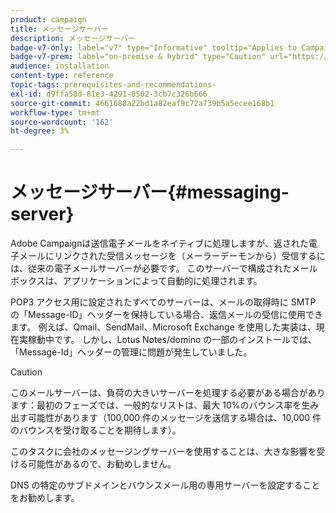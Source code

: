 ```yaml
---
product: campaign
title: メッセージサーバー
description: メッセージサーバー
badge-v7-only: label="v7" type="Informative" tooltip="Applies to Campaign Classic v7 only"
badge-v7-prem: label="on-premise & hybrid" type="Caution" url="https://experienceleague.adobe.com/docs/campaign-classic/using/installing-campaign-classic/architecture-and-hosting-models/hosting-models-lp/hosting-models.html" tooltip="Applies to on-premise and hybrid deployments only"
audience: installation
content-type: reference
topic-tags: prerequisites-and-recommendations-
exl-id: d9ffa58d-81e3-4291-8502-3cb7c326b666
source-git-commit: 4661688a22bd1a82eaf9c72a739b5a5ecee168b1
workflow-type: tm+mt
source-wordcount: '162'
ht-degree: 3%

---
```


# メッセージサーバー{#messaging-server}



Adobe Campaignは送信電子メールをネイティブに処理しますが、返された電子メールにリンクされた受信メッセージを（メーラーデーモンから）受信するには、従来の電子メールサーバーが必要です。 このサーバーで構成されたメールボックスは、アプリケーションによって自動的に処理されます。

POP3 アクセス用に設定されたすべてのサーバーは、メールの取得時に SMTP の「Message-ID」ヘッダーを保持している場合、返信メールの受信に使用できます。 例えば、Qmail、SendMail、Microsoft Exchange を使用した実装は、現在実稼動中です。 しかし、Lotus Notes/domino の一部のインストールでは、「Message-Id」ヘッダーの管理に問題が発生していました。

>[!CAUTION]
>
>このメールサーバーは、負荷の大きいサーバーを処理する必要がある場合があります：最初のフェーズでは、一般的なリストは、最大 10%のバウンス率を生み出す可能性があります（100,000 件のメッセージを送信する場合は、10,000 件のバウンスを受け取ることを期待します）。
>
>このタスクに会社のメッセージングサーバーを使用することは、大きな影響を受ける可能性があるので、お勧めしません。
>
>DNS の特定のサブドメインとバウンスメール用の専用サーバーを設定することをお勧めします。
